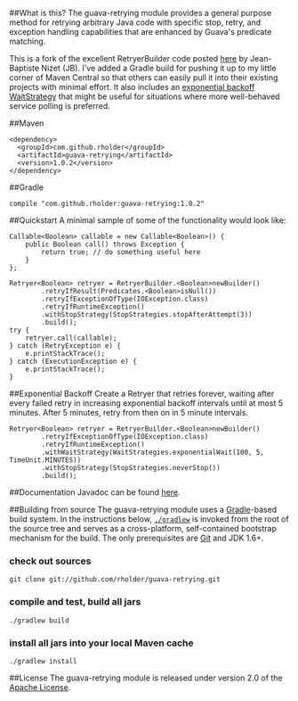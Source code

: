 ##What is this?
The guava-retrying module provides a general purpose method for retrying arbitrary Java code with specific stop, retry,
and exception handling capabilities that are enhanced by Guava's predicate matching.

This is a fork of the excellent RetryerBuilder code posted [here](http://code.google.com/p/guava-libraries/issues/detail?id=490)
by Jean-Baptiste Nizet (JB).  I've added a Gradle build for pushing it up to my little corner of Maven Central so that
others can easily pull it into their existing projects with minimal effort.  It also includes an
[exponential backoff WaitStrategy](http://rholder.github.com/guava-retrying/com/github/rholder/retry/WaitStrategies.html)
that might be useful for situations where more well-behaved service polling is preferred.

##Maven

    <dependency>
      <groupId>com.github.rholder</groupId>
      <artifactId>guava-retrying</artifactId>
      <version>1.0.2</version>
    </dependency>

##Gradle

    compile "com.github.rholder:guava-retrying:1.0.2"

##Quickstart
A minimal sample of some of the functionality would look like:

    Callable<Boolean> callable = new Callable<Boolean>() {
        public Boolean call() throws Exception {
            return true; // do something useful here
        }
    };

    Retryer<Boolean> retryer = RetryerBuilder.<Boolean>newBuilder()
            .retryIfResult(Predicates.<Boolean>isNull())
            .retryIfExceptionOfType(IOException.class)
            .retryIfRuntimeException()
            .withStopStrategy(StopStrategies.stopAfterAttempt(3))
            .build();
    try {
        retryer.call(callable);
    } catch (RetryException e) {
        e.printStackTrace();
    } catch (ExecutionException e) {
        e.printStackTrace();
    }

##Exponential Backoff
Create a Retryer that retries forever, waiting after every failed retry in increasing exponential backoff intervals
until at most 5 minutes. After 5 minutes, retry from then on in 5 minute intervals.

    Retryer<Boolean> retryer = RetryerBuilder.<Boolean>newBuilder()
            .retryIfExceptionOfType(IOException.class)
            .retryIfRuntimeException()
            .withWaitStrategy(WaitStrategies.exponentialWait(100, 5, TimeUnit.MINUTES))
            .withStopStrategy(StopStrategies.neverStop())
            .build();

##Documentation
Javadoc can be found [here](http://rholder.github.com/guava-retrying/).

##Building from source
The guava-retrying module uses a [Gradle](http://gradle.org)-based build system. In the instructions
below, [`./gradlew`](http://vimeo.com/34436402) is invoked from the root of the source tree and serves as
a cross-platform, self-contained bootstrap mechanism for the build. The only
prerequisites are [Git](https://help.github.com/articles/set-up-git) and JDK 1.6+.

### check out sources
`git clone git://github.com/rholder/guava-retrying.git`

### compile and test, build all jars
`./gradlew build`

### install all jars into your local Maven cache
`./gradlew install`

##License
The guava-retrying module is released under version 2.0 of the
[Apache License](http://www.apache.org/licenses/LICENSE-2.0).

